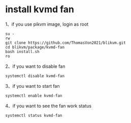 # install kvmd fan
1、if you use pikvm image, login as root
```
su -
rw
git clone https://github.com/ThomasVon2021/blikvm.git
cd blikvm/package/kvmd-fan
bash install.sh
ro
```

2、if you want to disable fan
```
systemctl disable kvmd-fan
```

3、if you want to start fan
```
systemctl enable kvmd-fan
```

4、if you want to see the fan work status
```
systemctl status kvmd-fan
```
